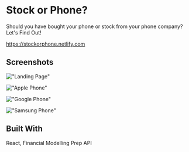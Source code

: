 # Stock or Phone?

Should you have bought your phone or stock from your phone company? Let's Find Out!

https://stockorphone.netlify.com

## Screenshots

!["Landing Page"](https://github.com/TylerZhang00/StockOrPhone/blob/master/src/assets/screenshots/MainPage1.png?raw=true)

!["Apple Phone"](https://github.com/TylerZhang00/StockOrPhone/blob/master/src/assets/screenshots/Apple1.png?raw=true)

!["Google Phone"](https://github.com/TylerZhang00/StockOrPhone/blob/master/src/assets/screenshots/Google1.png?raw=true)

!["Samsung Phone"](https://github.com/TylerZhang00/StockOrPhone/blob/master/src/assets/screenshots/Samsung1.png?raw=true)

## Built With

React, Financial Modelling Prep API
